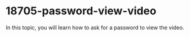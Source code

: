 # 18705-password-view-video
In this topic, you will learn how to ask for a password to view the video.
